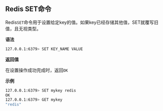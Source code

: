 ## Redis SET命令

Redis`SET`命令用于设置给定key的值。如果key已经存储其他值，SET就覆写旧值，且无视类型。

**语法**

```bash
127.0.0.1:6379> SET KEY_NAME VALUE
```

**返回值**

在设置操作成功完成时，返回`OK`

**示例**

```bash
127.0.0.1:6379> SET mykey redis
OK
127.0.0.1:6379> GET mykey
"redis"
```
